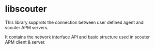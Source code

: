 # libscouter

This library supprots the connection between user defined agent and scouter APM servers.

It contains the network interface API and basic structure used in scouter APM client & server.

